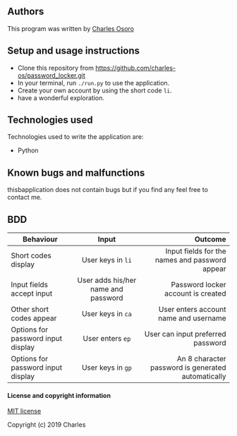 

## Authors

This program was written by [Charles Osoro](https://github.com/charles-os)

## Setup and usage instructions

- Clone this repository from https://github.com/charles-os/password_locker.git
- In your terminal, run  `./run.py` to use the application.
- Create your own account by using the short code `li`.
- have a wonderful exploration.

## Technologies used

Technologies used to write the application are:
- Python

## Known bugs and malfunctions
thisbapplication does not contain bugs but if you find any feel free to contact me.

## BDD
| Behaviour        | Input           | Outcome  |
| ------------- |:-------------:| -----:|
| Short codes display | User keys in `li` | Input fields for the names and password appear |
| Input fields accept input | User adds his/her name and password | Password locker account is created |
| Other short codes appear | User keys in `ca` | User enters account name and username |
| Options for password input display | User enters `ep` | User can input preferred password |
| Options for password input display | User keys in `gp` | An 8 character password is generated automatically |
#### License and copyright information

[MIT license](https://github.com/charles-os/Password-locker/blob/master/license.md)

Copyright (c) 2019 Charles 